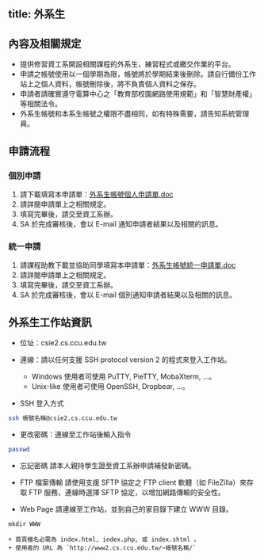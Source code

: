 title: 外系生
---
## 內容及相關規定

+ 提供修習資工系開設相關課程的外系生，練習程式或繳交作業的平台。
+ 申請之帳號使用以一個學期為限，帳號將於學期結束後刪除。請自行備份工作站上之個人資料，帳號刪除後，將不負責個人資料之保存。
+ 申請者請確實遵守電算中心之「教育部校園網路使用規範」和「智慧財產權」等相關法令。
+ 外系生帳號和本系生帳號之權限不盡相同，如有特殊需要，請告知系統管理員。

## 申請流程

### 個別申請

1. 請下載填寫本申請單：[外系生帳號個人申請單.doc](doc/CS_applications.doc)
2. 請詳閱申請單上之相關規定。
3. 填寫完畢後，請交至資工系辦。
4. SA 於完成審核後，會以 E-mail 通知申請者結果以及相關的訊息。

### 統一申請

1. 請課程助教下載並協助同學填寫本申請單：[外系生帳號統一申請單.doc](doc/CS_applications_group.doc)
2. 請詳閱申請單上之相關規定。
3. 填寫完畢後，請交至資工系辦。
4. SA 於完成審核後，會以 E-mail 個別通知申請者結果以及相關的訊息。

## 外系生工作站資訊

+ 位址：csie2.cs.ccu.edu.tw
+ 連線：請以任何支援 SSH protocol version 2 的程式來登入工作站。
    + Windows 使用者可使用 PuTTY, PieTTY, MobaXterm, ...。
    + Unix-like 使用者可使用 OpenSSH, Dropbear, ...。


+ SSH 登入方式
```bash
ssh 帳號名稱@csie2.cs.ccu.edu.tw
```

+ 更改密碼：連線至工作站後輸入指令
```bash
passwd
```
+ 忘記密碼
請本人親持學生證至資工系辦申請補發新密碼。


+ FTP 檔案傳輸
請使用支援 SFTP 協定之 FTP client 軟體（如 FileZilla）來存取 FTP 服務，連線時選擇 SFTP 協定，以增加網路傳輸的安全性。


+ Web Page
請連線至工作站，並到自己的家目錄下建立 WWW 目錄。
```
mkdir WWW
```
    + 首頁檔名必需為 index.html, index.php, 或 index.shtml 。
    + 使用者的 URL 為 `http://www2.cs.ccu.edu.tw/~帳號名稱/`
